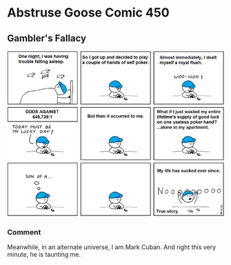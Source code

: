 # Abstruse Goose Comic 450
## Gambler's Fallacy

![image](just_kidding_it_actually_sucked_long_before_that.png)
### Comment
Meanwhile, in an alternate universe, I am Mark Cuban. And right this very minute, he is taunting me.
